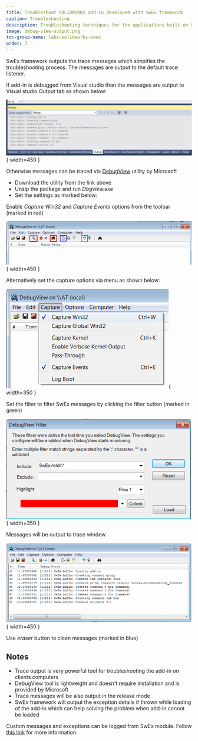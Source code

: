```yaml
---
title: Troubleshoot SOLIDWORKS add-in developed with SwEx framework
caption: Troubleshooting
description: Troubleshooting techniques for the applications built on SwEx framework
image: debug-view-output.png
toc-group-name: labs-solidworks-swex
order: 7
---
```

SwEx framework outputs the trace messages which simpifies the troubleshooting process. The messages are output to the default trace listener.

If add-in is debugged from Visual studio than the messages are output to Visual studio Output tab as shown below:

![Trace messages in the output window of Visual Studio](visual-studio-output.png){ width=450 }

Otherwise messages can be traced via [DebugView](https://docs.microsoft.com/en-us/sysinternals/downloads/debugview) utility by Microsoft

* Download the utility from the link above
* Unzip the package and run *Dbgview.exe*
* Set the settings as marked below:

Enable *Capture Win32* and *Capture Events* options from the toolbar (marked in red) 
    
![Trace settings in the DebugView utility toolbar](debug-view-settings.png){ width=450 }

Alternatively set the capture options via menu as shown below:

![Trace settings in the DebugView utility menu](debug-view-settings-menu.png){ width=350 }

Set the filter to filter SwEx messages by clicking the filter button (marked in green)

![Trace settings filter in the DebugView utility](debug-view-filter.png){ width=350 }

Messages will be output to trace window

![Trace messages in the debug view](debug-view-output.png){ width=450 }

Use *eraser* button to clean messages (marked in blue)

## Notes
* Trace output is very powerful tool for troubleshooting the add-in on clients computers
* DebugView tool is lightweight and doesn't require installation and is provided by Microsoft
* Trace messages will be also output in the release mode
* SwEx framework will output the exception details if thrown while loading of the add-in which can help solving the problem when add-in cannot be loaded

Custom messages and exceptions can be logged from SwEx module. Follow [this link](logging) for more information.